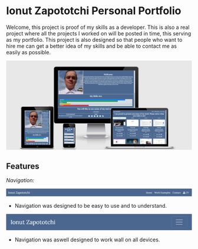# Ionut Zapototchi Personal Portfolio

Welcome, this project is proof of my skills as a developer. This is also a real project where all the projects I worked on will be posted in time, this serving as my portfolio. This project is also designed so that people who want to hire me can get a better idea of ​​my skills and be able to contact me as easily as possible.

![Website on different screen sizes](readme-assets\screens.png)

## Features

 _Navigation:_

![NavBar Desktop](readme-assets\navbar-desktop.jpg)

 - Navigation was designed to be easy to use and to understand.

![NavBar Mobile](readme-assets\navbar-mobile.jpg)

 - Navigation was aswell designed to work wall on all devices.

